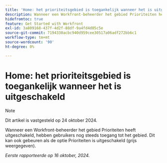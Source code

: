 ```yaml
---
title: 'Home: het prioriteitsgebied is toegankelijk wanneer het is uitgeschakeld'
description: Wanneer een Workfront-beheerder het gebied Prioriteiten heeft uitgeschakeld, hebben gebruikers nog steeds toegang tot het gebied. Dit kan ook gebeuren als de optie Prioriteiten is uitgeschakeld (grijs weergegeven).
hidefromtoc: true
feature: Get Started with Workfront
exl-id: 3a809168-437f-4d2f-88df-9a4fd4d05c5e
source-git-commit: 7194330acbc940d959cee30517a06adf272bb6c1
workflow-type: tm+mt
source-wordcount: '90'
ht-degree: 0%

---
```


# Home: het prioriteitsgebied is toegankelijk wanneer het is uitgeschakeld

>[!NOTE]
>
>Dit artikel is vastgesteld op 24 oktober 2024.

Wanneer een Workfront-beheerder het gebied Prioriteiten heeft uitgeschakeld, hebben gebruikers nog steeds toegang tot het gebied. Dit kan ook gebeuren als de optie Prioriteiten is uitgeschakeld (grijs weergegeven).

_Eerste rapporteerde op 16 oktober, 2024._
